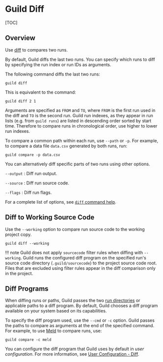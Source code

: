# Guild Diff

[TOC]

## Overview

Use [diff](cmd:diff) to compares two runs.

By default, Guild diffs the last two runs. You can specify which runs
to diff by specifying the run index or run IDs as arguments.

The following command diffs the last two runs:

``` command
guild diff
```

This is equivalent to the command:

``` command
guild diff 2 1
```

Arguments are specified as `FROM` and `TO`, where `FROM` is the first
run used in the diff and `TO` is the second run. Guild run indexes, as
they appear in run lists (e.g. from ``guild runs``) are listed in
descending order sorted by start time. Therefore to compare runs in
chronological order, use higher to lower run indexes.

To compare a common path within each run, use `--path` or `-p`. For
example, to compare a data file `data.csv` generated by both runs,
run:

``` command
guild compare -p data.csv
```

You can alternatively diff specific parts of two runs using other
options.

`--output`
: Diff run output.

`--source`
: Diff run source code.

`--flags`
: Diff run flags.

For a complete list of options, see [`diff` command
help](/commands/diff.md).

## Diff to Working Source Code

Use the `--working` option to compare run source code to the working
project copy.

``` command
guild diff --working
```

!!! note Guild does not apply `sourcecode` filter rules when diffing
    with `--working`. Guild runs the configured diff program on the
    specified run's source code directory (`.guild/sourcecode`) to the
    project source code root. Files that are excluded using filter
    rules appear in the diff comparison only in the project.

## Diff Programs

When diffing runs or paths, Guild passes the two [run
directories](term:run-dir) or applicable paths to a diff program. By
default, Guild chooses a diff program available on your system based
on its capabilities.

To specify the diff program used, use the `--cmd` or `-c`
option. Guild passes the paths to compare as arguments at the end of
the specified command. For example, to use [Meld](ref:meld) to compare
runs, use:

``` command
guild compare -c meld
```

You can configure the diff program that Guild uses by default in *user
configuration*. For more information, see [User Configuration -
Diff](/reference/user-config.md#diff).
